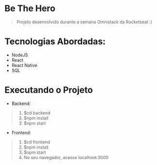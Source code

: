 # Be The Hero
> Projeto desenvolvido durante a semana Omnistack da Rocketseat :) 


# Tecnologias Abordadas:
- NodeJS
- React
- React Native
- SQL


# Executando o Projeto

- Backend:
> 1. $cd backend
> 2. $npm install
> 3. $npm start

- Frontend:
> 1. $cd frontend
> 2. $npm install
> 3. $npm start
> 4. No seu navegador, acesse localhost:3000
